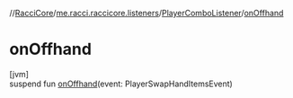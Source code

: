 //[RacciCore](../../../index.md)/[me.racci.raccicore.listeners](../index.md)/[PlayerComboListener](index.md)/[onOffhand](on-offhand.md)

# onOffhand

[jvm]\
suspend fun [onOffhand](on-offhand.md)(event: PlayerSwapHandItemsEvent)

